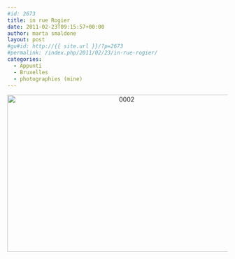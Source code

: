 ```yaml
---
#id: 2673
title: in rue Rogier
date: 2011-02-23T09:15:57+00:00
author: marta smaldone
layout: post
#gu#id: http://{{ site.url }}/?p=2673
#permalink: /index.php/2011/02/23/in-rue-rogier/
categories:
  - Appunti
  - Bruxelles
  - photographies (mine)
---
```

<p style="text-align: center;">
  <img class="aligncenter wp-image-3558" src="{{ site.url }}/images/uploads/2011/02/0002.jpg" alt="0002" width="530" height="359" srcset="{{ site.url }}/images/uploads/2011/02/0002.jpg 897w, {{ site.url }}/images/uploads/2011/02/0002-300x203.jpg 300w, {{ site.url }}/images/uploads/2011/02/0002-768x521.jpg 768w" sizes="(max-width: 530px) 100vw, 530px" />
</p>